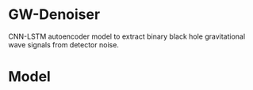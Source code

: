 # GW-Denoiser
CNN-LSTM autoencoder model to extract binary black hole gravitational wave signals from detector noise.

# Model
